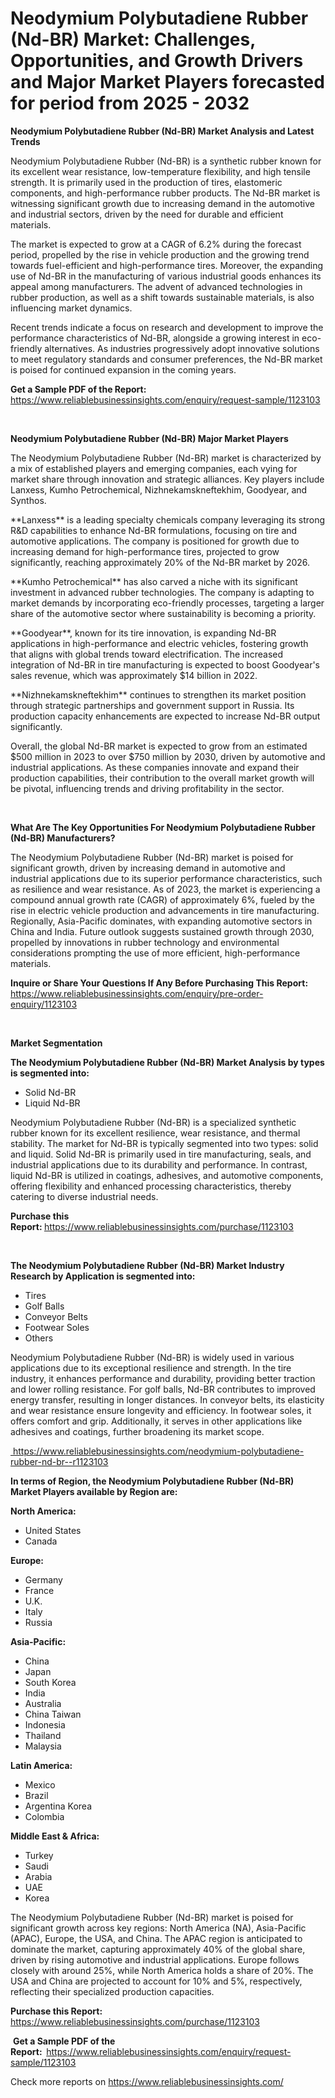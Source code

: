 <p><h1>Neodymium Polybutadiene Rubber (Nd-BR) Market: Challenges, Opportunities, and Growth Drivers and Major Market Players forecasted for period from 2025 - 2032</h1></p><p><strong>Neodymium Polybutadiene Rubber (Nd-BR) Market Analysis and Latest Trends</strong></p>
<p><p>Neodymium Polybutadiene Rubber (Nd-BR) is a synthetic rubber known for its excellent wear resistance, low-temperature flexibility, and high tensile strength. It is primarily used in the production of tires, elastomeric components, and high-performance rubber products. The Nd-BR market is witnessing significant growth due to increasing demand in the automotive and industrial sectors, driven by the need for durable and efficient materials.</p><p>The market is expected to grow at a CAGR of 6.2% during the forecast period, propelled by the rise in vehicle production and the growing trend towards fuel-efficient and high-performance tires. Moreover, the expanding use of Nd-BR in the manufacturing of various industrial goods enhances its appeal among manufacturers. The advent of advanced technologies in rubber production, as well as a shift towards sustainable materials, is also influencing market dynamics.</p><p>Recent trends indicate a focus on research and development to improve the performance characteristics of Nd-BR, alongside a growing interest in eco-friendly alternatives. As industries progressively adopt innovative solutions to meet regulatory standards and consumer preferences, the Nd-BR market is poised for continued expansion in the coming years.</p></p>
<p><strong>Get a Sample PDF of the Report:&nbsp;</strong> <a href="https://www.reliablebusinessinsights.com/enquiry/request-sample/1123103?utm_campaign=3385&utm_medium=2&utm_source=Github&utm_content=ia&utm_term=04042025&utm_id=neodymium-polybutadiene-rubber-nd-br">https://www.reliablebusinessinsights.com/enquiry/request-sample/1123103</a></p>
<p>&nbsp;</p>
<p><strong>Neodymium Polybutadiene Rubber (Nd-BR) Major Market Players</strong></p>
<p><p>The Neodymium Polybutadiene Rubber (Nd-BR) market is characterized by a mix of established players and emerging companies, each vying for market share through innovation and strategic alliances. Key players include Lanxess, Kumho Petrochemical, Nizhnekamskneftekhim, Goodyear, and Synthos.</p><p>**Lanxess** is a leading specialty chemicals company leveraging its strong R&D capabilities to enhance Nd-BR formulations, focusing on tire and automotive applications. The company is positioned for growth due to increasing demand for high-performance tires, projected to grow significantly, reaching approximately 20% of the Nd-BR market by 2026.</p><p>**Kumho Petrochemical** has also carved a niche with its significant investment in advanced rubber technologies. The company is adapting to market demands by incorporating eco-friendly processes, targeting a larger share of the automotive sector where sustainability is becoming a priority. </p><p>**Goodyear**, known for its tire innovation, is expanding Nd-BR applications in high-performance and electric vehicles, fostering growth that aligns with global trends toward electrification. The increased integration of Nd-BR in tire manufacturing is expected to boost Goodyear's sales revenue, which was approximately $14 billion in 2022.</p><p>**Nizhnekamskneftekhim** continues to strengthen its market position through strategic partnerships and government support in Russia. Its production capacity enhancements are expected to increase Nd-BR output significantly.</p><p>Overall, the global Nd-BR market is expected to grow from an estimated $500 million in 2023 to over $750 million by 2030, driven by automotive and industrial applications. As these companies innovate and expand their production capabilities, their contribution to the overall market growth will be pivotal, influencing trends and driving profitability in the sector.</p></p>
<p>&nbsp;</p>
<p><strong>What Are The Key Opportunities For Neodymium Polybutadiene Rubber (Nd-BR) Manufacturers?</strong></p>
<p><p>The Neodymium Polybutadiene Rubber (Nd-BR) market is poised for significant growth, driven by increasing demand in automotive and industrial applications due to its superior performance characteristics, such as resilience and wear resistance. As of 2023, the market is experiencing a compound annual growth rate (CAGR) of approximately 6%, fueled by the rise in electric vehicle production and advancements in tire manufacturing. Regionally, Asia-Pacific dominates, with expanding automotive sectors in China and India. Future outlook suggests sustained growth through 2030, propelled by innovations in rubber technology and environmental considerations prompting the use of more efficient, high-performance materials.</p></p>
<p><strong>Inquire or Share Your Questions If Any Before Purchasing This Report:</strong> <a href="https://www.reliablebusinessinsights.com/enquiry/pre-order-enquiry/1123103?utm_campaign=3385&utm_medium=2&utm_source=Github&utm_content=ia&utm_term=04042025&utm_id=neodymium-polybutadiene-rubber-nd-br">https://www.reliablebusinessinsights.com/enquiry/pre-order-enquiry/1123103</a></p>
<p>&nbsp;</p>
<p><strong>Market Segmentation</strong></p>
<p><strong>The Neodymium Polybutadiene Rubber (Nd-BR) Market Analysis by types is segmented into:</strong></p>
<p><ul><li>Solid Nd-BR</li><li>Liquid Nd-BR</li></ul></p>
<p><p>Neodymium Polybutadiene Rubber (Nd-BR) is a specialized synthetic rubber known for its excellent resilience, wear resistance, and thermal stability. The market for Nd-BR is typically segmented into two types: solid and liquid. Solid Nd-BR is primarily used in tire manufacturing, seals, and industrial applications due to its durability and performance. In contrast, liquid Nd-BR is utilized in coatings, adhesives, and automotive components, offering flexibility and enhanced processing characteristics, thereby catering to diverse industrial needs.</p></p>
<p><strong>Purchase this Report:&nbsp;</strong><a href="https://www.reliablebusinessinsights.com/purchase/1123103?utm_campaign=3385&utm_medium=2&utm_source=Github&utm_content=ia&utm_term=04042025&utm_id=neodymium-polybutadiene-rubber-nd-br">https://www.reliablebusinessinsights.com/purchase/1123103</a></p>
<p>&nbsp;</p>
<p><strong>The Neodymium Polybutadiene Rubber (Nd-BR) Market Industry Research by Application is segmented into:</strong></p>
<p><ul><li>Tires</li><li>Golf Balls</li><li>Conveyor Belts</li><li>Footwear Soles</li><li>Others</li></ul></p>
<p><p>Neodymium Polybutadiene Rubber (Nd-BR) is widely used in various applications due to its exceptional resilience and strength. In the tire industry, it enhances performance and durability, providing better traction and lower rolling resistance. For golf balls, Nd-BR contributes to improved energy transfer, resulting in longer distances. In conveyor belts, its elasticity and wear resistance ensure longevity and efficiency. In footwear soles, it offers comfort and grip. Additionally, it serves in other applications like adhesives and coatings, further broadening its market scope.</p></p>
<p><a href="https://www.reliablebusinessinsights.com/neodymium-polybutadiene-rubber-nd-br--r1123103?utm_campaign=3385&utm_medium=2&utm_source=Github&utm_content=ia&utm_term=04042025&utm_id=neodymium-polybutadiene-rubber-nd-br">&nbsp;https://www.reliablebusinessinsights.com/neodymium-polybutadiene-rubber-nd-br--r1123103</a></p>
<p><strong>In terms of Region, the Neodymium Polybutadiene Rubber (Nd-BR) Market Players available by Region are:</strong></p>
<p>
    <p> <strong> North America: </strong>
        <ul>
            <li>United States</li>
            <li>Canada</li>
        </ul>
        </p> 
    <p> <strong> Europe: </strong>
        <ul>
            <li>Germany</li>
            <li>France</li>
            <li>U.K.</li>
            <li>Italy</li>
            <li>Russia</li>
        </ul>
        </p> 
    <p> <strong> Asia-Pacific: </strong>
        <ul>
            <li>China</li>
            <li>Japan</li>
            <li>South Korea</li>
            <li>India</li>
            <li>Australia</li>
            <li>China Taiwan</li>
            <li>Indonesia</li>
            <li>Thailand</li>
            <li>Malaysia</li>
        </ul>
        </p> 
    <p> <strong> Latin America: </strong>
        <ul>
            <li>Mexico</li>
            <li>Brazil</li>
            <li>Argentina Korea</li>
            <li>Colombia</li>
        </ul>
        </p> 
    <p> <strong> Middle East & Africa: </strong>
        <ul>
            <li>Turkey</li>
            <li>Saudi</li>
            <li>Arabia</li>
            <li>UAE</li>
            <li>Korea</li>
        </ul>
    </p>
    </p>
<p><p>The Neodymium Polybutadiene Rubber (Nd-BR) market is poised for significant growth across key regions: North America (NA), Asia-Pacific (APAC), Europe, the USA, and China. The APAC region is anticipated to dominate the market, capturing approximately 40% of the global share, driven by rising automotive and industrial applications. Europe follows closely with around 25%, while North America holds a share of 20%. The USA and China are projected to account for 10% and 5%, respectively, reflecting their specialized production capacities.</p></p>
<p><strong>Purchase this Report: </strong><a href="https://www.reliablebusinessinsights.com/purchase/1123103?utm_campaign=3385&utm_medium=2&utm_source=Github&utm_content=ia&utm_term=04042025&utm_id=neodymium-polybutadiene-rubber-nd-br">https://www.reliablebusinessinsights.com/purchase/1123103</a></p>
<p>&nbsp;<strong>Get a Sample PDF of the Report:&nbsp;&nbsp;</strong><a href="https://www.reliablebusinessinsights.com/enquiry/request-sample/1123103?utm_campaign=3385&utm_medium=2&utm_source=Github&utm_content=ia&utm_term=04042025&utm_id=neodymium-polybutadiene-rubber-nd-br">https://www.reliablebusinessinsights.com/enquiry/request-sample/1123103</a></p>
<p><strong></strong></p>
<p>Check more reports on <a href="https://www.reliablebusinessinsights.com/?utm_campaign=3385&utm_medium=2&utm_source=Github&utm_content=ia&utm_term=04042025&utm_id=neodymium-polybutadiene-rubber-nd-br">https://www.reliablebusinessinsights.com/</a></p>